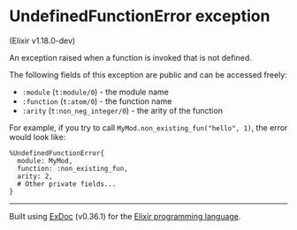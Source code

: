 # UndefinedFunctionError exception
(Elixir v1.18.0-dev)

An exception raised when a function is invoked that is not defined.

The following fields of this exception are public and can be accessed freely:

- `:module` (`t:module/0`) - the module name
- `:function` (`t:atom/0`) - the function name
- `:arity` (`t:non_neg_integer/0`) - the arity of the function

For example, if you try to call `MyMod.non_existing_fun("hello", 1)`,
the error would look like:

    %UndefinedFunctionError{
      module: MyMod,
      function: :non_existing_fun,
      arity: 2,
      # Other private fields...
    }



---
Built using [ExDoc](https://github.com/elixir-lang/ex_doc "ExDoc") (v0.36.1) for the [Elixir programming language](href="https://elixir-lang.org" "Elixir").
